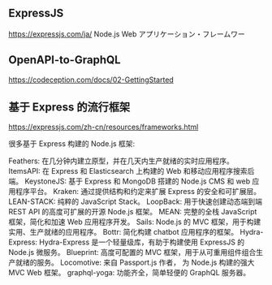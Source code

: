 ## ExpressJS
https://expressjs.com/ja/
Node.js Web アプリケーション・フレームワー

## OpenAPI-to-GraphQL
https://codeception.com/docs/02-GettingStarted


## 基于 Express 的流行框架
https://expressjs.com/zh-cn/resources/frameworks.html

很多基于 Express 构建的 Node.js 框架:

Feathers: 在几分钟内建立原型，并在几天内生产就绪的实时应用程序。
ItemsAPI: 在 Express 和 Elasticsearch 上构建的 Web 和移动应用程序搜索后端。
KeystoneJS: 基于 Express 和 MongoDB 搭建的 Node.js CMS 和 web 应用程序平台。
Kraken: 通过提供结构和约定来扩展 Express 的安全和可扩展层。
LEAN-STACK: 纯粹的 JavaScript Stack。
LoopBack: 用于快速创建动态端到端 REST API 的高度可扩展的开源 Node.js 框架。
MEAN: 完整的全栈 JavaScript 框架，简化和加速 Web 应用程序开发。
Sails: Node.js 的 MVC 框架，用于构建实用、生产就绪的应用程序。
Bottr: 简化构建 chatbot 应用程序的框架。
Hydra-Express: Hydra-Express 是一个轻量级库，有助于构建使用 ExpressJS 的 Node.js 微服务。
Blueprint: 高度可配置的 MVC 框架，用于从可重用组件组合生产就绪的服务。
Locomotive: 来自 Passport.js 作者， 为 Node.js 构建的强大 MVC Web 框架。
graphql-yoga: 功能齐全，简单轻便的 GraphQL 服务器。
